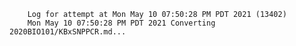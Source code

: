         Log for attempt at Mon May 10 07:50:28 PM PDT 2021 (13402)
        Mon May 10 07:50:28 PM PDT 2021 Converting 2020BIO101/KBxSNPPCR.md...
